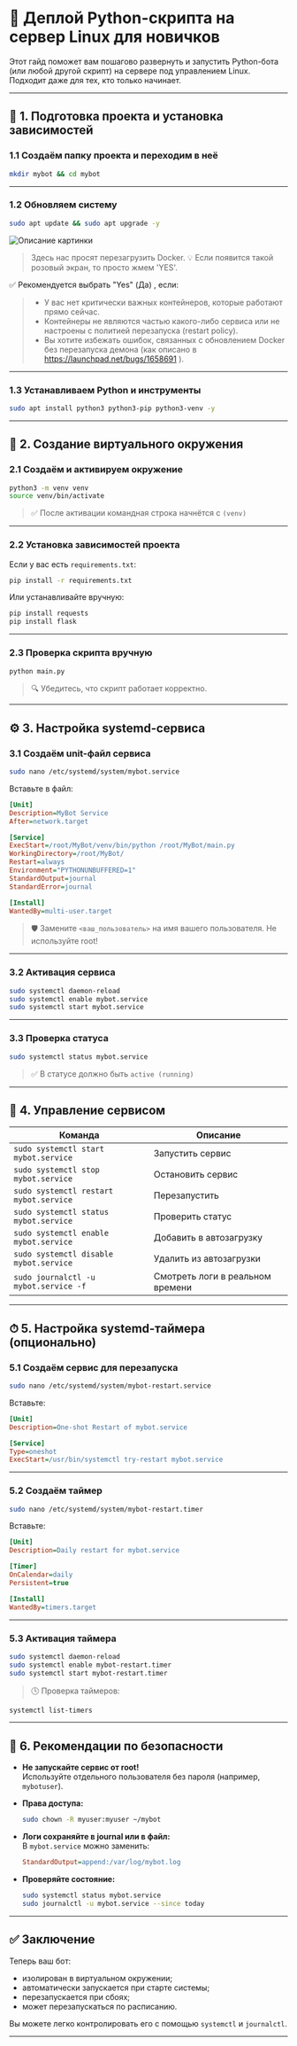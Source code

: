 # 🚀 Деплой Python-скрипта на сервер Linux для новичков

Этот гайд поможет вам пошагово развернуть и запустить Python-бота (или любой другой скрипт) на сервере под управлением Linux. Подходит даже для тех, кто только начинает.

---

## 📁 1. Подготовка проекта и установка зависимостей

### 1.1 Создаём папку проекта и переходим в неё

```bash
mkdir mybot && cd mybot
```

---

### 1.2 Обновляем систему

```bash
sudo apt update && sudo apt upgrade -y
```
![Описание картинки](images/1gv93jds3231.png)

> Здесь нас просят перезагрузить Docker.
> 💡 Если появится такой розовый экран, то просто жмем 'YES'.

✅ Рекомендуется выбрать "Yes" (Да) , если:
> - У вас нет критически важных контейнеров, которые работают прямо сейчас.
> - Контейнеры не являются частью какого-либо сервиса или не настроены с политией перезапуска (restart policy).
> - Вы хотите избежать ошибок, связанных с обновлением Docker без перезапуска демона (как описано в https://launchpad.net/bugs/1658691 ).

---

### 1.3 Устанавливаем Python и инструменты

```bash
sudo apt install python3 python3-pip python3-venv -y
```

---

## 🐍 2. Создание виртуального окружения

### 2.1 Создаём и активируем окружение

```bash
python3 -m venv venv
source venv/bin/activate
```

> ✅ После активации командная строка начнётся с `(venv)`

---

### 2.2 Установка зависимостей проекта

Если у вас есть `requirements.txt`:

```bash
pip install -r requirements.txt
```

Или устанавливайте вручную:

```bash
pip install requests
pip install flask
```

---

### 2.3 Проверка скрипта вручную

```bash
python main.py
```

> 🔍 Убедитесь, что скрипт работает корректно.

---

## ⚙️ 3. Настройка systemd-сервиса

### 3.1 Создаём unit-файл сервиса

```bash
sudo nano /etc/systemd/system/mybot.service
```

Вставьте в файл:

```ini
[Unit]
Description=MyBot Service
After=network.target

[Service]
ExecStart=/root/MyBot/venv/bin/python /root/MyBot/main.py
WorkingDirectory=/root/MyBot/
Restart=always
Environment="PYTHONUNBUFFERED=1"
StandardOutput=journal
StandardError=journal

[Install]
WantedBy=multi-user.target
```

> 🛡 Замените `<ваш_пользователь>` на имя вашего пользователя. Не используйте root!

---

### 3.2 Активация сервиса

```bash
sudo systemctl daemon-reload
sudo systemctl enable mybot.service
sudo systemctl start mybot.service
```

---

### 3.3 Проверка статуса

```bash
sudo systemctl status mybot.service
```

> ✅ В статусе должно быть `active (running)`

---

## 🔧 4. Управление сервисом

| Команда                                   | Описание                     |
|------------------------------------------|------------------------------|
| `sudo systemctl start mybot.service`     | Запустить сервис            |
| `sudo systemctl stop mybot.service`      | Остановить сервис           |
| `sudo systemctl restart mybot.service`   | Перезапустить               |
| `sudo systemctl status mybot.service`    | Проверить статус            |
| `sudo systemctl enable mybot.service`    | Добавить в автозагрузку     |
| `sudo systemctl disable mybot.service`   | Удалить из автозагрузки     |
| `sudo journalctl -u mybot.service -f`    | Смотреть логи в реальном времени |

---

## ⏱ 5. Настройка systemd-таймера (опционально)

### 5.1 Создаём сервис для перезапуска

```bash
sudo nano /etc/systemd/system/mybot-restart.service
```

Вставьте:

```ini
[Unit]
Description=One-shot Restart of mybot.service

[Service]
Type=oneshot
ExecStart=/usr/bin/systemctl try-restart mybot.service
```

---

### 5.2 Создаём таймер

```bash
sudo nano /etc/systemd/system/mybot-restart.timer
```

Вставьте:

```ini
[Unit]
Description=Daily restart for mybot.service

[Timer]
OnCalendar=daily
Persistent=true

[Install]
WantedBy=timers.target
```

---

### 5.3 Активация таймера

```bash
sudo systemctl daemon-reload
sudo systemctl enable mybot-restart.timer
sudo systemctl start mybot-restart.timer
```

> 🕓 Проверка таймеров:  
```bash
systemctl list-timers
```

---

## 🔐 6. Рекомендации по безопасности

- **Не запускайте сервис от root!**  
  Используйте отдельного пользователя без пароля (например, `mybotuser`).
  
- **Права доступа:**  
  ```bash
  sudo chown -R myuser:myuser ~/mybot
  ```

- **Логи сохраняйте в journal или в файл:**  
  В `mybot.service` можно заменить:  
  ```ini
  StandardOutput=append:/var/log/mybot.log
  ```

- **Проверяйте состояние:**  
  ```bash
  sudo systemctl status mybot.service
  sudo journalctl -u mybot.service --since today
  ```

---

## ✅ Заключение

Теперь ваш бот:

- изолирован в виртуальном окружении;
- автоматически запускается при старте системы;
- перезапускается при сбоях;
- может перезапускаться по расписанию.

Вы можете легко контролировать его с помощью `systemctl` и `journalctl`.

---
